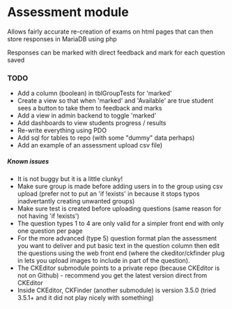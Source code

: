 # Assessment module

Allows fairly accurate re-creation of exams on html pages that can 
then store responses in MariaDB using php

Responses can be marked with direct feedback and mark for each 
question saved

### TODO

- Add a column (boolean) in tblGroupTests for 'marked'
- Create a view so that when 'marked' and 'Available' are true student 
sees a button to take them to feedback and marks
- Add a view in admin backend to toggle 'marked'
- Add dashboards to view students progress / results
- Re-write everything using PDO
- Add sql for tables to repo (with some "dummy" data perhaps)
- Add an example of an assessment upload csv file)

##### Known issues

- It is not buggy but it is a little clunky!
- Make sure group is made before adding users in to the group using csv upload (prefer not to put an 'if !exists' in because it stops typos inadvertantly creating unwanted groups)
- Make sure test is created before uploading questions (same reason for not having 'if !exists')
- The question types 1 to 4 are only valid for a simpler front end with only one question per page
- For the more advanced (type 5) question format plan the assessment you want to deliver and put basic text in the question column then edit the questions using the web front end (where the ckeditor/ckfinder plug in lets you upload images to include in part of the question).
- The CKEditor submodule points to a private repo (because CKEditor is not on Github) - recommend you get the latest version direct from CKEditor
- Inside CKEditor, CKFinder (another submodule) is version 3.5.0 (tried 3.5.1+ and it did not play nicely with something)
